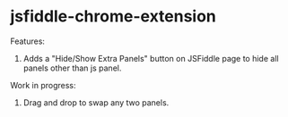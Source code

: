 # jsfiddle-chrome-extension
Features:
1. Adds a "Hide/Show Extra Panels" button on JSFiddle page to hide all panels other than js panel.

Work in progress:
1. Drag and drop to swap any two panels.
